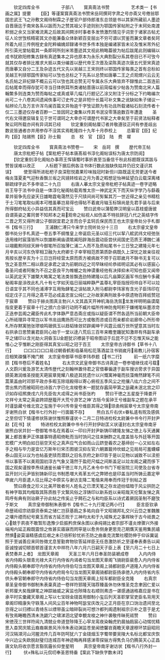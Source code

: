 <!-- { "loadSidebar": true } -->
　　钦定四库全书　　　　　子部八
　　寳真斋法书赞　　　　　艺术类一【书画之属】提要
　　【臣】等谨案寳真斋法书赞宋岳珂撰珂字肃之号亦斋又号倦翁鄂国忠武王飞之孙敷文阁待制霖之子歴官户部侍郎淮东总领是书以其家所藏前人墨迹自晋唐迄于南宋各系以跋而为之赞其祖父手迹则别为鄂国传家帖附之于末珂处南渡积弱之余又当家难流离之后故其间闗涉时事者多发愤激烈情见乎词至于诸家古帖尤征人论世攷核精密其文亦能兼备众体新颖百变层出不穷可谓以赏鉴而兼文章者矣珂所着九经三传例桯史金陀粹编媿郯録诸书世多传本独是编诸家皆未论及惟米芾外纪所引英光堂帖载其一条即珂所刻米芾墨迹其文视此稍略葢彼为帖后跋尾此则编辑以成书犹欧阳修集古録有真迹集本之异也原本为永乐大典割裂分系其卷目已不可攷今就其仅存者排比推求大抵以类分编首以歴代帝王次晋及梁陈真迹次唐五代至宋真迹而唐摹又自分二王及杂迹五代又先以吴越三王宋则终以鄂国传家每类之首有总标如吴越王判牍鄂国传家帖可以攷也总标之下先系以总赞如唐摹二王之贞观煟兴云云无名氏帖之非纪録不概云云可以攷也其总赞无可专属永乐大典皆弃不録惟此二首连前后帖尾幸而得存犹可寻当日体例耳所类诸帖晋唐以前简幅省少帖各为赞南北宋人篇翰繁多则连类为赞而每帖之或真或草几幅几行题记乙涂又附注于分标之下约略编次尚可二十八卷其间遗闻佚事可订史传之是非短什长篇可补文集之讹缺如朱子储议一帖辨论几及万言许浑鸟阑百篇文异殆逾千字攷证颇为有功且所载诸帖石刻流传者十仅二三墨迹仅存者百尠一二皆因珂之彚集以传其书泯没零落逾数百年遭逢
　　圣代右文得邀裒辑复见于世可谓珂之大幸亦可谓歴代书家之大幸矣至于前贤法帖释者聚讼珂所载亦间有异词其已经
　　钦定重刻阁帖厘订者并敬遵驳正间有参差歧出数说皆通者亦并用参存不没其实焉乾隆四十九年十月恭校上
　　总纂官【臣】纪昀【臣】陆锡熊【臣】孙士毅
　　总　校　官　【臣】　陆　费　墀

　　钦定四库全书
　　寳真斋法书赞卷一
　　宋　岳珂　撰
　　歴代帝王帖
　　唐太宗枇杷子帖【案枇杷子帖本唐髙祖书淳化阁帖误标为唐太宗防阅】
　　【钦定重刻淳化阁帖办事蒋王恽镇蜀时事折衷至当垂信千秋此标题既误其跋与赞皆误难以改正
　　人标题下据后例各注书体行数此独缺佚姑并仍旧文谨识其误】
　　使至得所进枇杷子良深慰悦嘉果珍味独冠时新但川路既遥无劳更送今者梅炎藻夏麦气迎秋香飘兰坂之风镜转桂岩之月为善之暇想足怡神延望白云载深离绪聊疏绿字此不多申谘二十九日
　　右唐人摹太宗文皇帝枇杷子帖真迹一卷字迹略肖王导于法书中自是一体淳化秘阁帖载焉惟太宗一神武定天下而天纵字学乃与繇羲辈并驱争先应姿天日雄略霆电蔼然见于尺牍间尚可髣髴其万一世近得之亲见书精稔于士习笔笔取似阁本可稽虽摹岂易得也得帖不着嵗月轴玉标锦尚是先君手装与后来所得御府帖无小异益信其真而可宝云
　　赞曰武帝以蒲萄弊汉明皇以荔枝蹙唐彼自谓英姿之畧同曽不知邦本之易观帝之帖视人如伤盖不特掞辞冠八代之英结字传二晋之芳又得所谓公子御説宜君之言而合乎孟轲氏保民而王也太宗皇帝处分手札御书【楷书三行】
　　王浦魏仁溥只今来学士院听处分十三日
　　右太宗睿文皇帝御书处分手札真迹一卷五季不纲惟皇上帝诞启元圣以绍三代以挈八綋武纬文经弛张迭用维时宸藻皆所以恢雄断阐庙谟隂阖阳辟海岳震动臣尝伏阅国史范质王溥魏仁浦以翊戴勲同综天縡今御笔所召独薄仁浦二人而不及质帖尾书十三日攷之建隆元年七月辛亥以河东伪宰相卫融为太府卿壬子幸宰相范质第质卧病既久上深忧之故亲往视焉按长歴辛亥为十三日岂将经营太原而质方被病故不预于召耶嵗月不聨书无复可以攷之圣意然二相以鼎足承君之谊为前朝四近之司早昧经纶恭祗明诏其必有以感宸心备圣问或者阿衡为不召之臣良平为帷幄之佐神谟重经他有决择抑未可知也臣又闻帝以英武定天下雄槩大略寓之笔法类皆飘逸劲特建隆以后凡庙算区画军书应酬今多藏秘阁率是涂改此札凡十有七字如天临日丽端粹静严盖尊礼宰臣指授将帅自不可以竝日语宜乎其不同也浦溥字互用殆肆笔之误帖故入附马都尉李玮家有含光子臣玮印在绍定戊子三月得之髙平范必成盖忠宣公纯仁之孙故家典刑故多中原遗物百拜纸赞冠于宸章
　　赞曰于赫炎图真主勃兴人文其昌天开神机海岳洗氛龙发祥明明庙谟麾指变更着于宸章十行之颁六合驿行动罔不臧片幅所传神防鬼呵积于嫌缃笔纵墨浓竒正迭参芸阁之藏臣传此札字体静严意态斋庄或指以疑臣谓不然各适所当前朝大臣帝心所祗理异寻常岂以军书龙战鹰扬而可比方或敬而咨或召而亲都俞岩廊帝心所形帝札所存黙寓弛张璆琅鸣琚佩玉以趋韬锋敛铓辟阖坤干风霆云烟万世所望意其当时左右拱承日思赞襄君臣同心始于一堂以逹八荒后三百年来瞻奎躔犹知激昻有伟副车承平之储印以含光劫火洞昏玉金题犹识褾装于昭帝图诏于后昆不愆不忘惟天纵之能惟心之亨惟断之刚臣得其真宝以昭之冠于百王
　　太宗皇帝古诗御书【草书十八行】
　　口口口口口口易过朝昏鹤影临棊局松花落酒盆注书销嵗月易教儿孙宿客应相笑疎慵不掩门敕　太宗皇帝御草书臣李玮恭题【书二行】
　　前一纸六字糜损【楷书卷后不着姓名】
　　右太宗文武皇帝御书古诗真迹一卷参墟继伐戎弓载人文蔚兴爰及游艺太清传歴代之刻翰林置侍君之官借摹徧逮于副车搜访旁求于异国撷英潄润维圣授能天葩宸章晃耀八极迹其抚遗什以兴慨寓神毫而掞藻脩然肆笔不间蒿莱盖由时邓郅平政亦多暇玉除瑶殿得以寄心俯视五季风尘之抢攘八纮六合之间不啻出焦灼而被昭囘也诗首六字已化龙梭卷末一题犹存蠧简甲第之毖藏未泯北宫之印识如存绍熈庚戌六月先臣佐大戎得之尚书臣张杓
　　赞曰干徳之五星旋于降娄开文祥兮太常之英姿跨颉歴籀开大荒兮游艺之神古轹今奚钟王兮维副车之题在承平时谨毖藏兮维北宫之玺施于中兴传帝皇兮维臣其得之锦琼圅绚宸章兮太宗皇帝南牙谢熊白状【楷书七行外封一行面籖不存】
　　熊白五斤右伏眷私逺有贶及感佩之至但切下情谨修状陈谢伏惟照察谨状十二月二日特进检校太尉兼中书令行开封尹赵【花书】状
　　特进检校太尉兼中书令行开封伊赵匡义状谨封右太宗皇帝南牙谢熊白状并封一卷御笔书名在焉着以一印曰开封尹新铸印建隆友悌之徳上与天通翼翼上都首重尹正体雄事特遹昭倚毗而当时饷问之往来酬酢之礼度盖皆与外廷等开国宏模广大明白如日丽空天伦之真声应气合如雨山云跻登羲农之基缔创一心又如左右手之相与毕力是宜亿万斯年衍宋丕图彼汉抑左官六朝置籖帅坎蛙之见局局可羞蠛蠓泰山固无以议为也帖虽吏牍而潜跃之旧名京府之新印皆于是以见物以诚致不以渎拒书以事答不以美观国初淳古气象又蔼然于盈咫尺幅之间斯盖足以竝龙阁之藏而侈下国之观矣谨按李焘续通鉴长编干徳三年九月乙未令中书门下枢宻院三司使及台省寺监开封兴元尹皆别铸新印比书制悉増大焉革五代之弊陋也是印盖当时所铸云嘉定甲申嵗六月臣遣人往比得之中原实与谢访支降二笔偕来用奉而传冠于别帖之首
　　赞曰鼎食之珍义比美芹致者何人姓名之已湮天笔之存龙迹纷緼暗于风尘拱防之有神字取其均楷取其陈质胜于文繄风俗之淳铸印以新系姓以亲昭哉天伦繄友悌之真鸣呼有典有则诒厥子孙此帖之传奚止乎闗石之与和均臣系以诗式着厥因圣制不磨攷于斯文
　　真宗皇帝御制朱表御书【楷书二十九行尾记两小行】
　　臣言臣钦承命歴祗绍宗祊靡资泰紫之储仁岂获基扃之多祐向自干文昭锡邦礼交兴云岱之峯魏脽之壤升禋而纪号奠玉而省方延丕贶于三神均太和于九域殊尤之事辉映于古今祗畏之心兢于夙夜不敢暂形逸豫少启振矜庶保永图以承纯锡比者宗邸不谨炎燎骤兴外接端闱内延正殿既震惊之攸甚实寤寐而罔寜是以愈务侧身更思克己期膺天鉴用集民禧然惧姿莫谐精感虞后艰之未已倍积轸忧祈丕防之曲垂克流繁社稷防伸于仰诉冀诞照于至诚善应来同咎徴尤息誓勤育物钦答延祥臣无任恳激防祈之至谨奉表奏告以闻臣诚惶诚切顿首顿首谨言大中祥符八年六月六日嗣天子臣上表【至六月二十七日上表焚奏井上者】　龙图天章阁
　　天圣三年六月日奉圣防装褫成卷
　　入内内侍省内侍殿头银青光禄大夫行内侍省内谒者勾当龙图天章阁飞骑尉臣裴愈入内内侍省内侍殿头朝奉郎守内侍省内侍内侍伯勾当龙图天章阁上骑都尉臣卢道隆入内内侍省内侍殿头朝奉郎守内侍省内府局令勾当龙图天章阁骑都尉臣扬承徳入内内侍省内东供头奉官朝奉郎守内侍省内侍伯勾当龙图天章阁上轻车都尉臣全克隆
　　右真宗章圣皇帝御书御制朱表稾真迹一卷祥符郅隆天瑞荐臻虽休勿休惟圣克念聿因仁爱以祈邦厘大矣哉肆笔之神踪廸威之寅监也陟降左右顺则弗违一谌感通遄格嘉应是书在承平时实彚藏天章阁上写以七宝砑金牋首用御制小玺后列天圣职掌官吏臣名背用天章阁印精康失守轶落人间风尘百年神物呵毖宝庆改元之正月臣在京口饷治遗间至北京得之以归褾以青绮东以缥带虽尘暗碎裂尚可想汴都列阁遗制祖宗示朴之意于是尤有攷焉睠瞻西清未洗鼯穴之啸涕泗北望幸覩龙梭之神什袭敬传昧死祗赞
　　赞曰宋徳茂三世祥符闿九清兢业帝道登陟降王心寜龙鸾夜染翰虎豹晨抽扃宸心动惕忧精思入杳冥庆隂云裔裔飙景风泠泠朱表动渊监苍旻闻徳馨岧嶤瞻天章邃穆环禁庭昭囘河汉隔澒河山河腥流传几百年防呵犹六丁金牋烟玉字蜀带要吴陵大名标北都宝庆恢中兴边尘失欧脱赵璧归连城百年神迹晦再拜感涕零探骊方得隽负马仍腾英天心正昌唐文轨将收京愿言豁氛霾长仰奎星明
　　真宗皇帝南牙谢访状【楷书八行外封一行】
　　伏殊私以元侃叨奉圣恩特垂【案此下缺佚字数未详】
